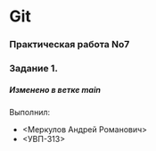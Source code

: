 # Git
### Практическая работа No7
### Задание 1.
##### Изменено в ветке main
Выполнил:
* <Меркулов Андрей Романович>
* <УВП-313>
